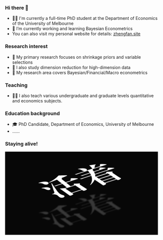 ### Hi there 👋

- 🧑‍🎓 I'm currently a full-time PhD student at the Department of Economics of the University of Melbourne
- 🔭 I’m currently working and learning Bayesian Econometrics
- You can also visit my personal website for details: <a href="https://zhengfan.site/">zhengfan.site</a>
  
### Research interest

- 🧐 My primary research focuses on shrinkage priors and variable selections
- 📑 I also study dimension reduction for high-dimension data
- 📖 My research area covers Bayesian/Financial/Macro econometrics

### Teaching

- 🧑‍🏫 I also teach various undergraduate and graduate levels quantitative and economics subjects.

### Education background

- 🎓 PhD Candidate, Department of Economics, University of Melbourne
- ......
  
### Staying alive!
![](huozhe.png)



<!--
**zhengf1/zhengf1** is a ✨ _special_ ✨ repository because its `README.md` (this file) appears on your GitHub profile.

Here are some ideas to get you started:

- 🔭 I’m currently working on ...
- 🌱 I’m currently learning ...
- 👯 I’m looking to collaborate on ...
- 🤔 I’m looking for help with ...
- 💬 Ask me about ...
- 📫 How to reach me: ...
- 😄 Pronouns: ...
- ⚡ Fun fact: ...
-->
